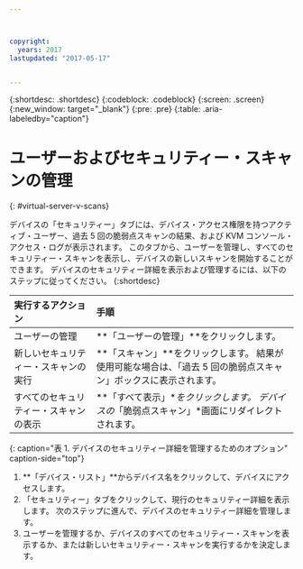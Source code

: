 ```yaml
---



copyright:
  years: 2017
lastupdated: "2017-05-17"


---
```


{:shortdesc: .shortdesc}
{:codeblock: .codeblock}
{:screen: .screen}
{:new_window: target="_blank"}
{:pre: .pre}
{:table: .aria-labeledby="caption"}

# ユーザーおよびセキュリティー・スキャンの管理
{: #virtual-server-v-scans}

デバイスの「セキュリティー」タブには、デバイス・アクセス権限を持つアクティブ・ユーザー、過去 5 回の脆弱点スキャンの結果、および KVM コンソール・アクセス・ログが表示されます。 このタブから、ユーザーを管理し、すべてのセキュリティー・スキャンを表示し、デバイスの新しいスキャンを開始することができます。 デバイスのセキュリティー詳細を表示および管理するには、以下のステップに従ってください。
{:shortdesc}

 | 実行するアクション        |  手順                                                                                                         |
 |:------------------------- |:--------------------------------------------------------------------------------------------------------------|
 |ユーザーの管理               |**「ユーザーの管理」**をクリックします。                                                                       |
 |新しいセキュリティー・スキャンの実行    |**「スキャン」**をクリックします。 結果が使用可能な場合は、「過去 5 回の脆弱点スキャン」ボックスに表示されます。 |
 |すべてのセキュリティー・スキャンの表示    |**「すべて表示」**をクリックします。 デバイスの*「脆弱点スキャン」*画面にリダイレクトされます。                     |
 {: caption="表 1. デバイスのセキュリティー詳細を管理するためのオプション" caption-side="top"}
 
1. **「デバイス・リスト」**からデバイス名をクリックして、デバイスにアクセスします。
2. 「セキュリティー」タブをクリックして、現行のセキュリティー詳細を表示します。 次のステップに進んで、デバイスのセキュリティー詳細を管理します。
3. ユーザーを管理するか、デバイスのすべてのセキュリティー・スキャンを表示するか、または新しいセキュリティー・スキャンを実行するかを決定します。
